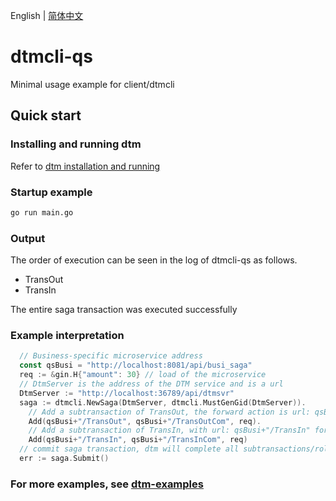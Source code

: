 English | [简体中文](./README-cn.md)

# dtmcli-qs
Minimal usage example for client/dtmcli

## Quick start

### Installing and running dtm

Refer to [dtm installation and running](https://en.dtm.pub/guide/install.html)

### Startup example

``` bash
go run main.go
```

### Output

The order of execution can be seen in the log of dtmcli-qs as follows.

- TransOut
- TransIn

The entire saga transaction was executed successfully

### Example interpretation

``` GO
  // Business-specific microservice address
  const qsBusi = "http://localhost:8081/api/busi_saga"
  req := &gin.H{"amount": 30} // load of the microservice
  // DtmServer is the address of the DTM service and is a url
  DtmServer := "http://localhost:36789/api/dtmsvr"
  saga := dtmcli.NewSaga(DtmServer, dtmcli.MustGenGid(DtmServer)).
    // Add a subtransaction of TransOut, the forward action is url: qsBusi+"/TransOut" and the compensating action is url: qsBusi+"/TransOutCom"
    Add(qsBusi+"/TransOut", qsBusi+"/TransOutCom", req).
    // Add a subtransaction of TransIn, with url: qsBusi+"/TransIn" for the forward operation and url: qsBusi+"/TransInCom" for the compensating operation
    Add(qsBusi+"/TransIn", qsBusi+"/TransInCom", req)
  // commit saga transaction, dtm will complete all subtransactions/rollback all subtransactions
  err := saga.Submit()
```

### For more examples, see [dtm-examples](https://github.com/dtm-labs/dtm-examples)

